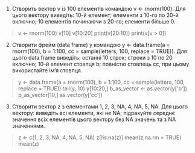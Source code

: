 1. Створить вектор v із 100 елементів командою v <- rnorm(100). Для цього вектору виведіть: 10-й елемент; елементи з 10-го по 20-й включно; 10 елементів починаючи з 20-го; елементи більше 0.
> v <- rnorm(100)
> v[10]
>v[10:20]
>print(v[20:10])
>print(v[v > 0])
2. Створити фрейм (data frame) y командою y <- data.frame(a = rnorm(100), b = 1:100, cc = sample(letters, 100, replace = TRUE)). Для цього data frame виведіть: останні 10 строк; строки з 10 по 20 включно; 10-й елемент стовпця b; повністю стовпець cc, при цьому використайте ім’я стовпця.
> y <- data.frame(a = rnorm(100), b = 1:100, cc = sample(letters, 100, replace = TRUE))
> tail(y, 10)
>y[10:20,]
>b_as_vector <- as.vector(y['b'])
>b_as_vector[10,]
>as.vector(y['cc'])
3. Створити вектор z з елементами 1, 2, 3, NA, 4, NA, 5, NA. Для цього вектору: виведіть всі елементи, які не NA; підрахуйте середнє значення всіх елементів цього вектору без NA значень та з NA значеннями.
>z <- c(1, 2, 3, NA, 4, NA, 5, NA)
>z[!is.na(z)]
>mean(z,na.rm = TRUE)
>mean(z)
